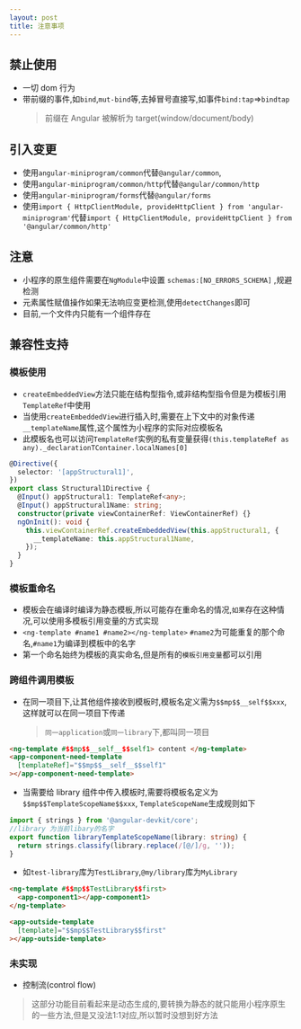 ```yaml
---
layout: post
title: 注意事项
---
```

## 禁止使用

- 一切 dom 行为
- 带前缀的事件,如`bind`,`mut-bind`等,去掉冒号直接写,如事件`bind:tap`=>`bindtap`
  > 前缀在 Angular 被解析为 target(window/document/body)

## 引入变更

- 使用`angular-miniprogram/common`代替`@angular/common`,
- 使用`angular-miniprogram/common/http`代替`@angular/common/http`
- 使用`angular-miniprogram/forms`代替`@angular/forms`
- 使用`import { HttpClientModule, provideHttpClient } from 'angular-miniprogram'`代替`import { HttpClientModule, provideHttpClient } from '@angular/common/http'`

## 注意

- 小程序的原生组件需要在`NgModule`中设置 `schemas:[NO_ERRORS_SCHEMA]` ,规避检测
- 元素属性赋值操作如果无法响应变更检测,使用`detectChanges`即可
- 目前,一个文件内只能有一个组件存在

## 兼容性支持

### 模板使用

- `createEmbeddedView`方法只能在结构型指令,或非结构型指令但是为模板引用`TemplateRef`中使用
- 当使用`createEmbeddedView`进行插入时,需要在上下文中的对象传递`__templateName`属性,这个属性为小程序的实际对应模板名
- 此模板名也可以访问`TemplateRef`实例的私有变量获得`(this.templateRef as any)._declarationTContainer.localNames[0]`

```ts
@Directive({
  selector: '[appStructural1]',
})
export class Structural1Directive {
  @Input() appStructural1: TemplateRef<any>;
  @Input() appStructural1Name: string;
  constructor(private viewContainerRef: ViewContainerRef) {}
  ngOnInit(): void {
    this.viewContainerRef.createEmbeddedView(this.appStructural1, {
      __templateName: this.appStructural1Name,
    });
  }
}

```
### 模板重命名

- 模板会在编译时编译为静态模板,所以可能存在重命名的情况,`如果`存在这种情况,可以使用多模板引用变量的方式实现
- `<ng-template #name1 #name2></ng-template>` `#name2`为可能重复的那个命名,`#name1`为编译到模板中的名字
- 第一个命名始终为模板的真实命名,但是所有的`模板引用变量`都可以引用

### 跨组件调用模板

- 在同一项目下,让其他组件接收到模板时,模板名定义需为`$$mp$$__self$$xxx`,这样就可以在同一项目下传递
  > `同一application`或`同一library`下,都叫同一项目

```html
<ng-template #$$mp$$__self__$$self1> content </ng-template>
<app-component-need-template
  [templateRef]="$$mp$$__self__$$self1"
></app-component-need-template>

```
- 当需要给 library 组件中传入模板时,需要将模板名定义为`$$mp$$TemplateScopeName$$xxx`, `TemplateScopeName`生成规则如下

```ts
import { strings } from '@angular-devkit/core';
//library 为当前libary的名字
export function libraryTemplateScopeName(library: string) {
  return strings.classify(library.replace(/[@/]/g, ''));
}
```

- 如`test-library`库为`TestLibrary`,`@my/library`库为`MyLibrary`

```html
<ng-template #$$mp$$TestLibrary$$first>
  <app-component1></app-component1>
</ng-template>

<app-outside-template
  [template]="$$mp$$TestLibrary$$first"
></app-outside-template>
```


### 未实现
- 控制流(control flow)
> 这部分功能目前看起来是动态生成的,要转换为静态的就只能用小程序原生的一些方法,但是又没法1:1对应,所以暂时没想到好方法